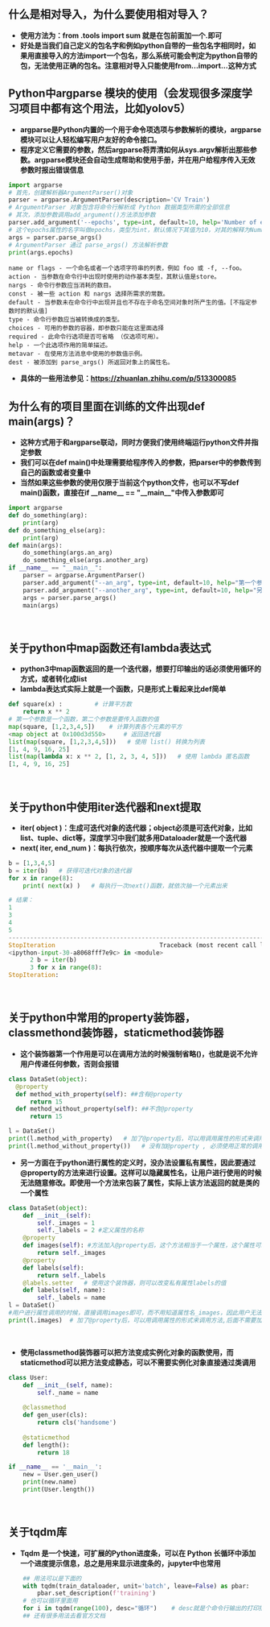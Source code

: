 ## **什么是相对导入，为什么要使用相对导入？**
- **使用方法为：from .tools import sum 就是在包前面加一个.即可**<br> 
- **好处是当我们自己定义的包名字和例如python自带的一些包名字相同时，如果用直接导入的方法import一个包名，那么系统可能会判定为python自带的包，无法使用正确的包名。注意相对导入只能使用from...import...这种方式** </br>

## **Python中argparse 模块的使用（会发现很多深度学习项目中都有这个用法，比如yolov5）**
- **argparse是Python内置的一个用于命令项选项与参数解析的模块，argparse模块可以让人轻松编写用户友好的命令接口。**
- **程序定义它需要的参数，然后argparse将弄清如何从sys.argv解析出那些参数。argparse模块还会自动生成帮助和使用手册，并在用户给程序传入无效参数时报出错误信息**
``` python
import argparse
# 首先，创建解析器ArgumentParser()对象
parser = argparse.ArgumentParser(description='CV Train')
# ArgumentParser 对象包含将命令行解析成 Python 数据类型所需的全部信息
# 其次，添加参数调用add_argument()方法添加参数
parser.add_argument('--epochs', type=int, default=10, help='Number of epochs to train.')
# 这个epochs属性的名字叫做epochs，类型为int，默认情况下其值为10，对其的解释为Number of epochs to train->训练的epoch数
args = parser.parse_args()
# ArgumentParser 通过 parse_args() 方法解析参数
print(args.epochs)
```
```
name or flags - 一个命名或者一个选项字符串的列表，例如 foo 或 -f, --foo。
action - 当参数在命令行中出现时使用的动作基本类型，其默认值是store。
nargs - 命令行参数应当消耗的数目。
const - 被一些 action 和 nargs 选择所需求的常数。
default - 当参数未在命令行中出现并且也不存在于命名空间对象时所产生的值。[不指定参数时的默认值]
type - 命令行参数应当被转换成的类型。
choices - 可用的参数的容器，即参数只能在这里面选择
required - 此命令行选项是否可省略 （仅选项可用）。
help - 一个此选项作用的简单描述。
metavar - 在使用方法消息中使用的参数值示例。
dest - 被添加到 parse_args() 所返回对象上的属性名。
```
- **具体的一些用法参见：https://zhuanlan.zhihu.com/p/513300085**
## **为什么有的项目里面在训练的文件出现def main(args)？**

- **这种方式用于和argparse联动，同时方便我们使用终端运行python文件并指定参数**
- **我们可以在def main()中处理需要给程序传入的参数，把parser中的参数传到自己的函数或者变量中**
- **当然如果这些参数的使用仅限于当前这个python文件，也可以不写def main()函数，直接在if \_\_name\_\_ == "\_\_main\_\_"中传入参数即可**

```python
import argparse
def do_something(arg):
    print(arg)
def do_something_else(arg):
    print(arg)
def main(args):
    do_something(args.an_arg)
    do_something_else(args.another_arg)
if __name__ == "__main__":
    parser = argparse.ArgumentParser()
    parser.add_argument("--an_arg", type=int, default=10, help="第一个参数")
    parser.add_argument("--another_arg", type=int, default=10, help="另一个参数")
    args = parser.parse_args()
    main(args)
```
</br>

## **关于python中map函数还有lambda表达式**
- **python3中map函数返回的是一个迭代器，想要打印输出的话必须使用循环的方式，或者转化成list**
- **lambda表达式实际上就是一个函数，只是形式上看起来比def简单**
```python
def square(x) :         # 计算平方数
    return x ** 2
# 第一个参数是一个函数，第二个参数是要传入函数的值
map(square, [1,2,3,4,5])    # 计算列表各个元素的平方
<map object at 0x100d3d550>     # 返回迭代器
list(map(square, [1,2,3,4,5]))   # 使用 list() 转换为列表
[1, 4, 9, 16, 25]
list(map(lambda x: x ** 2, [1, 2, 3, 4, 5]))   # 使用 lambda 匿名函数
[1, 4, 9, 16, 25]
```
</br>

## **关于python中使用iter迭代器和next提取**
- **iter( object )：生成可迭代对象的迭代器；object必须是可迭代对象，比如list、tuple、dict等，深度学习中我们就多用Dataloader就是一个迭代器**
- **next( iter, end_num )：每执行依次，按顺序每次从迭代器中提取一个元素**

```python
b = [1,3,4,5]
b = iter(b)   # 获得可迭代对象的迭代器
for x in range(8):
    print( next(x) )   # 每执行一次next()函数，就依次抽一个元素出来

# 结果：
1
3
4
5
---------------------------------------------------------------------------
StopIteration                             Traceback (most recent call last)
<ipython-input-30-a8068fff7e9c> in <module>
      2 b = iter(b)
      3 for x in range(8):
StopIteration:
```
</br>

## **关于python中常用的property装饰器，classmethond装饰器，staticmethod装饰器**
- **这个装饰器第一个作用是可以在调用方法的时候强制省略()，也就是说不允许用户传递任何参数，否则会报错**
```python
class DataSet(object):
  @property
  def method_with_property(self): ##含有@property
      return 15
  def method_without_property(self): ##不含@property
      return 15

l = DataSet()
print(l.method_with_property)   # 加了@property后，可以用调用属性的形式来调用方法,后面不需要加()
print(l.method_without_property())   # 没有加@property , 必须使用正常的调用方法的形式，即在后面加()
```
- **另一方面在于python进行属性的定义时，没办法设置私有属性，因此要通过@property的方法来进行设置。这样可以隐藏属性名，让用户进行使用的时候无法随意修改。即使用一个方法来包装了属性，实际上该方法返回的就是类的一个属性**
```python
class DataSet(object):
    def __init__(self):
        self._images = 1
        self._labels = 2 #定义属性的名称
    @property
    def images(self): #方法加入@property后，这个方法相当于一个属性，这个属性可以让用户进行使用，而且用户有没办法随意修改。
        return self._images 
    @property
    def labels(self):
        return self._labels
    @labels.setter   # 使用这个装饰器，则可以改变私有属性labels的值
    def labels(self, name):
        self._labels = name
l = DataSet()
#用户进行属性调用的时候，直接调用images即可，而不用知道属性名_images，因此用户无法更改属性，从而保护了类的属性。
print(l.images)  # 加了@property后，可以用调用属性的形式来调用方法,后面不需要加()，这就显得好像在调用属性一样
```
</br>

- **使用classmethod装饰器可以把方法变成实例化对象的函数使用，而staticmethod可以把方法变成静态，可以不需要实例化对象直接通过类调用**
```python
class User:
    def __init__(self, name):
        self._name = name
    
    @classmethod
    def gen_user(cls):
        return cls('handsome')
    
    @staticmethod
    def length():
        return 18

if __name__ == '__main__':
    new = User.gen_user()
    print(new.name)
    print(User.length())
```
</br>

## **关于tqdm库**
- **Tqdm 是一个快速，可扩展的Python进度条，可以在 Python 长循环中添加一个进度提示信息，总之是用来显示进度条的，jupyter中也常用**
```python
    ## 用法可以是下面的
    with tqdm(train_dataloader, unit='batch', leave=False) as pbar:
        pbar.set_description(f'training')
    # 也可以循环里面用
    for i in tqdm(range(100), desc="循环")    # desc就是个命令行输出的打印描述
    ## 还有很多用法去看官方文档
```
